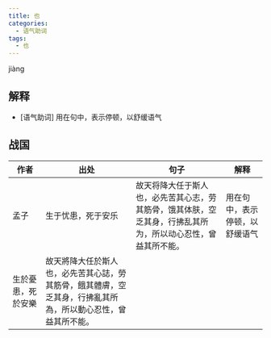 ```yaml
---
title: 也
categories:
  - 语气助词
tags:
  - 也
---
```


jiàng
<!-- more -->

## 解释
* [语气助词] 用在句中，表示停顿，以舒缓语气

## 战国

作者|出处|句子|解释
---|---|---|---
孟子|生于忧患，死于安乐|故天将降大任于斯人也，必先苦其心志，劳其筋骨，饿其体肤，空乏其身，行拂乱其所为，所以动心忍性，曾益其所不能。|用在句中，表示停顿，以舒缓语气
 |生於憂患，死於安樂|故天將降大任於斯人也，必先苦其心誌，勞其筋骨，餓其體膚，空乏其身，行拂亂其所為，所以動心忍性，曾益其所不能。|
